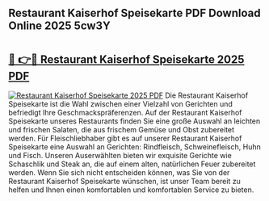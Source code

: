 ## Restaurant Kaiserhof Speisekarte PDF Download Online 2025 5cw3Y

# <h2><a href="http://gc6yk2.nevu.top/?p=Restaurant+Kaiserhof+Speisekarte">🔗 👉🔴 Restaurant Kaiserhof Speisekarte 2025 PDF</a></h2>

[![Restaurant Kaiserhof Speisekarte 2025 PDF](https://i.imgur.com/dBaPXMq.png)](http://gc6yk2.nevu.top/?p=Restaurant+Kaiserhof+Speisekarte)
Die Restaurant Kaiserhof Speisekarte ist die Wahl zwischen einer Vielzahl von Gerichten und befriedigt Ihre Geschmackspräferenzen. Auf der Restaurant Kaiserhof Speisekarte unseres Restaurants finden Sie eine große Auswahl an leichten und frischen Salaten, die aus frischem Gemüse und Obst zubereitet werden. Für Fleischliebhaber gibt es auf unserer Restaurant Kaiserhof Speisekarte eine Auswahl an Gerichten: Rindfleisch, Schweinefleisch, Huhn und Fisch. Unseren Auserwählten bieten wir exquisite Gerichte wie Schaschlik und Steak an, die auf einem alten, natürlichen Feuer zubereitet werden. Wenn Sie sich nicht entscheiden können, was Sie von der Restaurant Kaiserhof Speisekarte wünschen, ist unser Team bereit zu helfen und Ihnen einen komfortablen und komfortablen Service zu bieten.
